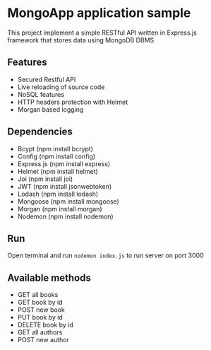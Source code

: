 # MongoApp application sample
This project implement a simple RESTful API written in Express.js framework that stores data using MongoDB DBMS

## Features
* Secured Restful API
* Live reloading of source code
* NoSQL features
* HTTP headers protection with Helmet
* Morgan based logging

## Dependencies
* Bcypt (npm install bcrypt)
* Config (npm install config)
* Express.js (npm install express)
* Helmet (npm install helmet)
* Joi (npm install joi)
* JWT (npm install jsonwebtoken)
* Lodash (npm install lodash)
* Mongoose (npm install mongoose)
* Morgan (npm install morgan)
* Nodemon (npm install nodemon)

## Run
Open terminal and run `nodemon index.js` to run server on port 3000

## Available methods
* GET all books
* GET book by id
* POST new book
* PUT book by id
* DELETE book by id
* GET all authors
* POST new author
